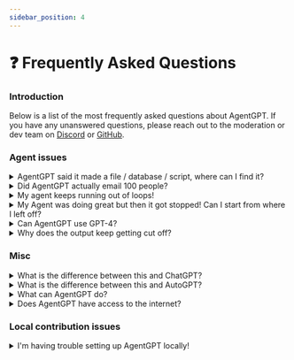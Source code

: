 ```yaml
---
sidebar_position: 4
---
```


# ❓ Frequently Asked Questions

### Introduction

Below is a list of the most frequently asked questions about AgentGPT. If you have any unanswered questions, please
reach out to the moderation or dev team on [Discord](https://discord.gg/jdSBAnmdnY)
or [GitHub](https://github.com/reworkd/AgentGPT).

### Agent issues

<details>
<summary>AgentGPT said it made a file / database / script, where can I find it?</summary>
Currently AgentGPT is incapable of outputs in that manner, but this is something we are actively working on.
Keep an eye on our <a href="/roadmap">roadmap</a> to get an idea for when this might be available.
</details>

<details>
<summary>Did AgentGPT actually email 100 people?</summary>
No! We don't currently support this functionality, but its something we're looking to implement. View our <a href="/roadmap">roadmap</a> to get an idea for when this might be available.
When this does work, we'll be sure to validate that an action like "sending an email" is actually something you want to do 🙂
</details>

<details>
<summary>My agent keeps running out of loops!</summary>
We must limit how much the Agent runs in some capacity due to API and infrastructure costs 😢.

To circumvent this, you can visit our <a href="/roadmap">setup documentation</a> and host AgentGPT locally using your
own API key.
Alternatively, you can subscribe to our pro plan to increase limits.
</details>

<details>
<summary>My Agent was doing great but then it got stopped! Can I start from where I left off?</summary>
Currently all Agent runs are isolated from each other so this is not possible.
This is something we want to add in the future, but in the meantime you can create another AgentGPT run using the information it generated for you from the previous run.
Keep an eye on our <a href="/roadmap">roadmap</a> to get an idea for when this might be available.
</details>

<details>
<summary>Can AgentGPT use GPT-4?</summary>
AgentGPT currently uses GPT-3.5 for free tier users with GPT-4 access for PRO users. If you have API access to GPT-4, you can run AgentGPT locally using the key and access GPT-4 in settings.
</details>

<details>
<summary>Why does the output keep getting cut off?</summary>
The longer the output is, the more expensive it is on our end to generate it.
Because of this, we have a limit on the output length which can cause longer messages to be cut off.
If you provide your own API key, you can increase the output length within the advanced settings of the settings menu by increasing the number of tokens.
</details>

### Misc

<details>
<summary>What is the difference between this and ChatGPT?</summary>
ChatGPT is a great tool that will allow you to ask a specific question and receive a result. It also follows a conversation, so after you have received a response, you can continue talking to it and it will remember (within limits) what was discussed previously.

AgentGPT on the otherhand is a platform for AI agents. You configure an agent to accomplish a broad goal, and it will
automatically think and perform tasks to achieve it.
</details>

<details>
<summary>What is the difference between this and AutoGPT?</summary>
Both AgentGPT and AutoGPT are projects involving autonomous AI agents. AutoGPT is a tool that one runs locally while AgentGPT is a web based platform.
</details>

<details>
<summary>What can AgentGPT do?</summary>
AgentGPT can do a lot, but we're also working on giving it a lot more capabilities. Visit our <a href="/usecases">usecases</a> page to learn about how people currently use AgentGPT.
</details>

<details>
<summary>Does AgentGPT have access to the internet?</summary>
Yes it can 🌐!
</details>

### Local contribution issues

<details>
<summary>I'm having trouble setting up AgentGPT locally!</summary>
Please visit our <a href="/development/setup">setup</a> guide to diagnose any issues. If you have a problem that is undocumented, please submit an <a href="https://github.com/reworkd/AgentGPT/issues">issue on GitHub</a>.
</details>




